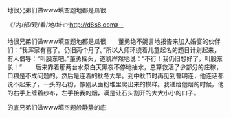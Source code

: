 地很兄弟们做www填空题地都是瓜很

《/内/部/观/看/地/址👉http://d8s8.com》--

地很兄弟们做www填空题地都是瓜很　　董勇绝不婉言地报告来加入婚宴的伙伴们：“我浑家有喜了。仍旧两个月了。”所以大师环绕着儿童起名的题目计划起来，有人倡导：“叫股东吧。”董勇摇头，道貌岸然地说：“不行！我仍旧想好了，叫股东长！”
　　后来靠着那两台水泵白天黑夜不停地抽水，总算救活了少部分的庄稼，口粮是不成问题的。然后是连着的秋冬大旱。到中秋节时再见到曹明连，他连话都说不起来了，一头的石粉，像刚从面粉堆里爬出来的模样。我递给他烟的时候，他的右手上缠着纱布，左手接我的烟，满是让石头割开的大大小小的口子。





的底兄弟们做www填空题般静静的底
